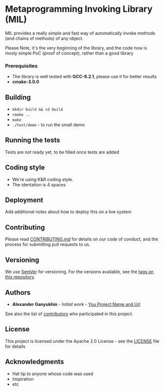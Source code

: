 # Metaprogramming Invoking Library (MIL)

MIL provides a really simple and fast way of automatically invoke methods (and chains of methods) of any object.

Please Note, it's the very beginning of the library, and the code now is mosly simple PoC (proof of concept), rather than a good library

### Prerequisites

* The library is well tested with **GCC-9.2.1**, please use it for better results
* **cmake-3.0.0**

## Building

* `mkdir build && cd build`
* `cmake ..`
* `make`
* `./test/demo` - to run the small demo

## Running the tests

Tests are not ready yet, to be filled once tests are added

## Coding style

* We're using K&R coding style.
* The identation is 4 spaces

## Deployment

Add additional notes about how to deploy this on a live system

## Contributing

Please read [CONTRIBUTING.md](CONTRIBUTING.md) for details on our code of conduct, and the process for submitting pull requests to us.

## Versioning

We use [SemVer](http://semver.org/) for versioning. For the versions available, see the [tags on this repository](https://gitlab.merann.ru/ma-community/open-source-template/tags).

## Authors

* **Alexander Ganyukhin** - *Initial work* - [You Project Name and Url](https://gitlab.merann.ru/ma-community/open-source-template)

See also the list of [contributors](https://gitlab.merann.ru/ma-community/open-source-template/graphs/master) who participated in this project.

## License

This project is licensed under the Apache 2.0 License - see the [LICENSE](LICENSE) file for details

## Acknowledgments

* Hat tip to anyone whose code was used
* Inspiration
* etc
